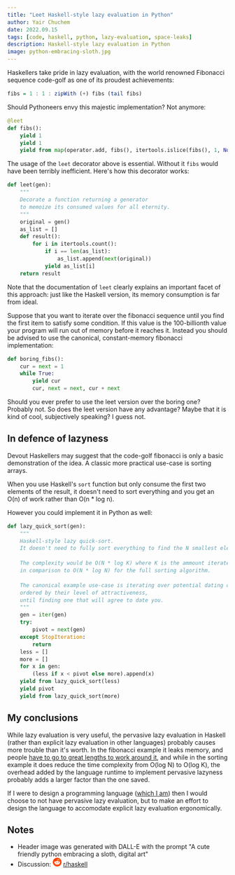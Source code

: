 ```yaml
---
title: "Leet Haskell-style lazy evaluation in Python"
author: Yair Chuchem
date: 2022.09.15
tags: [code, haskell, python, lazy-evaluation, space-leaks]
description: Haskell-style lazy evaluation in Python
image: python-embracing-sloth.jpg
---
```


Haskellers take pride in lazy evaluation, with the world renowned Fibonacci sequence code-golf as one of its proudest achievements:

```Haskell
fibs = 1 : 1 : zipWith (+) fibs (tail fibs)
```

Should Pythoneers envy this majestic implementation? Not anymore:

```Python
@leet
def fibs():
    yield 1
    yield 1
    yield from map(operator.add, fibs(), itertools.islice(fibs(), 1, None))
```

The usage of the `leet` decorator above is essential. Without it `fibs` would have been terribly inefficient. Here's how this decorator works:

```Python
def leet(gen):
    """
    Decorate a function returning a generator
    to memoize its consumed values for all eternity.
    """
    original = gen()
    as_list = []
    def result():
        for i in itertools.count():
            if i == len(as_list):
                as_list.append(next(original))
            yield as_list[i]
    return result
```

Note that the documentation of `leet` clearly explains an important facet of this approach: just like the Haskell version, its memory consumption is far from ideal.

Suppose that you want to iterate over the fibonacci sequence until you find the first item to satisfy some condition. If this value is the 100-billionth value your program will run out of memory before it reaches it. Instead you should be advised to use the canonical, constant-memory fibonacci implementation:

```Python
def boring_fibs():
    cur = next = 1
    while True:
        yield cur
        cur, next = next, cur + next
```

Should you ever prefer to use the leet version over the boring one? Probably not. So does the leet version have any advantage? Maybe that it is kind of cool, subjectively speaking? I guess not.

## In defence of lazyness

Devout Haskellers may suggest that the code-golf fibonacci is only a basic demonstration of the idea. A classic more practical use-case is sorting arrays.

When you use Haskell's `sort` function but only consume the first two elements of the result, it doesn't need to sort everything and you get an O(n) of work rather than O(n * log n).

However you could implement it in Python as well:

```Python
def lazy_quick_sort(gen):
    """
    Haskell-style lazy quick-sort.
    It doesn't need to fully sort everything to find the N smallest elements.

    The complexity would be O(N * log K) where K is the ammount iterated,
    in comparison to O(N * log N) for the full sorting algorithm.

    The canonical example use-case is iterating over potential dating candidates
    ordered by their level of attractiveness,
    until finding one that will agree to date you.
    """
    gen = iter(gen)
    try:
        pivot = next(gen)
    except StopIteration:
        return
    less = []
    more = []
    for x in gen:
        (less if x < pivot else more).append(x)
    yield from lazy_quick_sort(less)
    yield pivot
    yield from lazy_quick_sort(more)
```

## My conclusions

While lazy evaluation is very useful, the pervasive lazy evaluation in Haskell (rather than explicit lazy evaluation in other languages) probably causes more trouble than it's worth. In the fibonacci example it leaks memory, and people [have to go to great lengths to work around it](https://www.reddit.com/r/haskell/comments/2g9akh/preventing_memoization_in_ai_search_problems/), and while in the sorting example it does reduce the time complexity from O(log N) to O(log K), the overhead added by the language runtime to implement pervasive lazyness probably adds a larger factor than the one saved.

If I were to design a programming language ([which I am](http://www.lamdu.org)) then I would choose to not have pervasive lazy evaluation, but to make an effort to design the language to accomodate explicit lazy evaluation ergonomically.

## Notes

* Header image was generated with DALL-E with the prompt "A cute friendly python embracing a sloth, digital art"
* Discussion: <img src="/images/reddit.svg" alt="reddit" style="width: 20px; display: inline;"/> [r/haskell](https://www.reddit.com/r/haskell/comments/xjz1og/leet_haskellstyle_lazy_evaluation_in_python/)